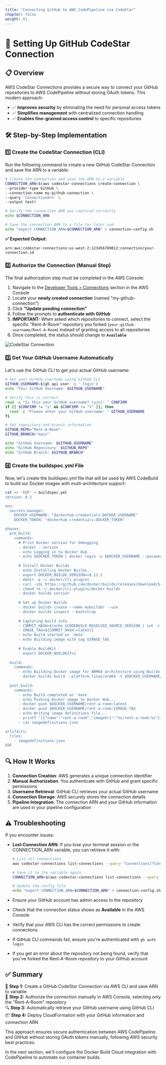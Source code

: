 ```yaml
---
title: "Connecting GitHub to AWS CodePipeline via CodeStar"
chapter: false
weight: 81
---
```


# 🔗 Setting Up GitHub CodeStar Connection

## 📋 Overview

AWS CodeStar Connections provides a secure way to connect your GitHub repositories to AWS CodePipeline without storing OAuth tokens. This modern approach:

- ✅ **Improves security** by eliminating the need for personal access tokens
- ✅ **Simplifies management** with centralized connection handling
- ✅ **Enables fine-grained access control** to specific repositories

## 🛠️ Step-by-Step Implementation

### 1️⃣ Create the CodeStar Connection (CLI)

Run the following command to create a new GitHub CodeStar Connection and save the ARN to a variable:

```bash
# Create the connection and save the ARN to a variable
CONNECTION_ARN=$(aws codestar-connections create-connection \
--provider-type GitHub \
--connection-name my-github-connection \
--query 'ConnectionArn' \
--output text)

# Verify the connection ARN was captured correctly
echo $CONNECTION_ARN

# Save the connection ARN to a file for later use
echo "export CONNECTION_ARN=$CONNECTION_ARN" > connection-config.sh
```

**✅ Expected Output:**
```
arn:aws:codestar-connections:us-west-2:123456789012:connection/your-connection-id
```

### 2️⃣ Authorize the Connection (Manual Step)

The final authorization step must be completed in the AWS Console:

1. Navigate to the [Developer Tools > Connections](https://console.aws.amazon.com/codesuite/settings/connections) section in the AWS Console
2. Locate your **newly created connection** (named "my-github-connection")
3. Click **"Update pending connection"**
4. Follow the prompts to **authenticate with GitHub**
5. **IMPORTANT:** When asked which repositories to connect, select the specific "Rent-A-Room" repository you forked (`your-github-username/Rent-A-Room`) instead of granting access to all repositories
6. Once completed, the status should change to **`Available`**

![CodeStar Connection](/images/codestar-connection.png)

### 3️⃣ Get Your GitHub Username Automatically

Let's use the GitHub CLI to get your actual GitHub username:

```bash
# Get your GitHub username using GitHub CLI
GITHUB_USERNAME=$(gh api user -q '.login')
echo "Your GitHub Username: $GITHUB_USERNAME"

# Verify this is correct
read -p "Is this your GitHub username? (y/n): " CONFIRM
if [[ $CONFIRM != "y" && $CONFIRM != "Y" ]]; then
  read -p "Please enter your GitHub username: " GITHUB_USERNAME
fi

# Set repository and branch information
GITHUB_REPO="Rent-A-Room"
GITHUB_BRANCH="main"

echo "GitHub Username: $GITHUB_USERNAME"
echo "GitHub Repository: $GITHUB_REPO"
echo "GitHub Branch: $GITHUB_BRANCH"
```

### 4️⃣ Create the buildspec.yml File

Now, let's create the buildspec.yml file that will be used by AWS CodeBuild to build our Docker images with multi-architecture support:

```bash
cat << 'EOF' > buildspec.yml
version: 0.2

env:
  secrets-manager:
    DOCKER_USERNAME: "dockerhub-credentials:DOCKER_USERNAME"
    DOCKER_TOKEN: "dockerhub-credentials:DOCKER_TOKEN"

phases:
  pre_build:
    commands:
      # Print Docker version for debugging
      - docker --version
      - echo Logging in to Docker Hub...
      - echo $DOCKER_TOKEN | docker login -u $DOCKER_USERNAME --password-stdin
      
      # Install Docker Buildx
      - echo Installing Docker Buildx...
      - export DOCKER_BUILDX_VERSION=v0.11.2
      - mkdir -p ~/.docker/cli-plugins
      - curl -sSL https://github.com/docker/buildx/releases/download/${DOCKER_BUILDX_VERSION}/buildx-${DOCKER_BUILDX_VERSION}.linux-amd64 -o ~/.docker/cli-plugins/docker-buildx
      - chmod +x ~/.docker/cli-plugins/docker-buildx
      - docker buildx version
      
      # Set up Docker Buildx
      - docker buildx create --name mybuilder --use
      - docker buildx inspect --bootstrap
      
      # Capturing build info
      - COMMIT_HASH=$(echo $CODEBUILD_RESOLVED_SOURCE_VERSION | cut -c 1-7)
      - IMAGE_TAG=${COMMIT_HASH:=latest}
      - echo Build started on `date`
      - echo Building image with tag $IMAGE_TAG
      
      # Enable BuildKit
      - export DOCKER_BUILDKIT=1
  
  build:
    commands:
      - echo Building Docker image for ARM64 architecture using Buildx...
      - docker buildx build --platform linux/arm64 -t $DOCKER_USERNAME/rent-a-room:latest -t $DOCKER_USERNAME/rent-a-room:$IMAGE_TAG --load .
  
  post_build:
    commands:
      - echo Build completed on `date`
      - echo Pushing Docker image to Docker Hub...
      - docker push $DOCKER_USERNAME/rent-a-room:latest
      - docker push $DOCKER_USERNAME/rent-a-room:$IMAGE_TAG
      - echo Writing image definitions file...
      - printf '[{"name":"rent-a-room","imageUri":"%s/rent-a-room:%s"}]' $DOCKER_USERNAME $IMAGE_TAG > imagedefinitions.json
      - cat imagedefinitions.json

artifacts:
  files:
    - imagedefinitions.json
EOF
```

## 🔍 How It Works

1. **Connection Creation**: AWS generates a unique connection identifier
2. **Manual Authorization**: You authenticate with GitHub and grant specific permissions
3. **Username Retrieval**: GitHub CLI retrieves your actual GitHub username
4. **Connection Storage**: AWS securely stores the connection details
5. **Pipeline Integration**: The connection ARN and your GitHub information are used in your pipeline configuration

## ⚠️ Troubleshooting

If you encounter issues:

- **Lost Connection ARN**: If you lose your terminal session or the CONNECTION_ARN variable, you can retrieve it with:
  ```bash
  # List all connections
  aws codestar-connections list-connections --query "Connections[?ConnectionName=='my-github-connection'].ConnectionArn" --output text
  
  # Save it to the variable again
  CONNECTION_ARN=$(aws codestar-connections list-connections --query "Connections[?ConnectionName=='my-github-connection'].ConnectionArn" --output text)
  
  # Update the config file
  echo "export CONNECTION_ARN=$CONNECTION_ARN" > connection-config.sh
  ```

- Ensure your GitHub account has admin access to the repository
- Check that the connection status shows as **Available** in the AWS Console
- Verify that your AWS CLI has the correct permissions to create connections
- If GitHub CLI commands fail, ensure you're authenticated with `gh auth login`
- If you get an error about the repository not being found, verify that you've forked the Rent-A-Room repository to your GitHub account

## ✅ Summary

🚀 **Step 1:** Create a GitHub CodeStar Connection via AWS CLI and save ARN to variable  
🔗 **Step 2:** Authorize the connection manually in AWS Console, selecting only the "Rent-A-Room" repository  
🔍 **Step 3:** Automatically retrieve your GitHub username using GitHub CLI  
📦 **Step 4:** Deploy CloudFormation with your GitHub information and connection ARN

This approach ensures secure authentication between AWS CodePipeline and GitHub without storing OAuth tokens manually, following AWS security best practices.

In the next section, we'll configure the Docker Build Cloud integration with CodePipeline to automate our container builds.
